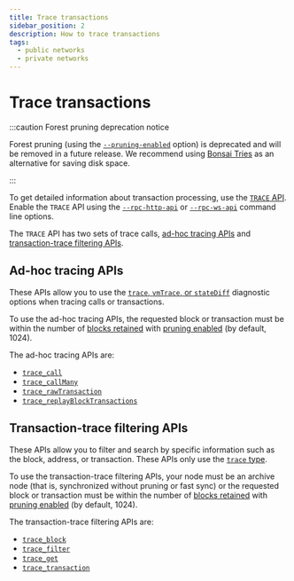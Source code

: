 ```yaml
---
title: Trace transactions
sidebar_position: 2
description: How to trace transactions
tags:
  - public networks
  - private networks
---
```


# Trace transactions

:::caution Forest pruning deprecation notice

Forest pruning (using the [`--pruning-enabled`](../../../reference/cli/options.md#pruning-enabled) option) is deprecated and will be removed in a future release. We recommend using [Bonsai Tries](../../../concepts/data-storage-formats.md#bonsai-tries) as an alternative for saving disk space.

:::

To get detailed information about transaction processing, use the [`TRACE` API](../../reference/api/index.md#trace-methods). Enable the `TRACE` API using the [`--rpc-http-api`](../../reference/cli/options.md#rpc-http-api) or [`--rpc-ws-api`](../../reference/cli/options.md#rpc-ws-api) command line options.

The `TRACE` API has two sets of trace calls, [ad-hoc tracing APIs](#ad-hoc-tracing-apis) and [transaction-trace filtering APIs](#transaction-trace-filtering-apis).

## Ad-hoc tracing APIs

These APIs allow you to use the [`trace`, `vmTrace`, or `stateDiff`](../../reference/trace-types.md) diagnostic options when tracing calls or transactions.

To use the ad-hoc tracing APIs, the requested block or transaction must be within the number of [blocks retained](../../reference/cli/options.md#pruning-blocks-retained) with [pruning enabled](../../reference/cli/options.md#pruning-enabled) (by default, 1024).

The ad-hoc tracing APIs are:

- [`trace_call`](../../reference/api/index.md#trace_call)
- [`trace_callMany`](../../reference/api/index.md#trace_callmany)
- [`trace_rawTransaction`](../../reference/api/index.md#trace_rawtransaction)
- [`trace_replayBlockTransactions`](../../reference/api/index.md#trace_replayblocktransactions)

## Transaction-trace filtering APIs

These APIs allow you to filter and search by specific information such as the block, address, or transaction. These APIs only use the [`trace` type](../../reference/trace-types.md#trace).

To use the transaction-trace filtering APIs, your node must be an archive node (that is, synchronized without pruning or fast sync) or the requested block or transaction must be within the number of [blocks retained](../../reference/cli/options.md#pruning-blocks-retained) with [pruning enabled](../../reference/cli/options.md#pruning-enabled) (by default, 1024).

The transaction-trace filtering APIs are:

- [`trace_block`](../../reference/api/index.md#trace_block)
- [`trace_filter`](../../reference/api/index.md#trace_filter)
- [`trace_get`](../../reference/api/index.md#trace_get)
- [`trace_transaction`](../../reference/api/index.md#trace_transaction)
